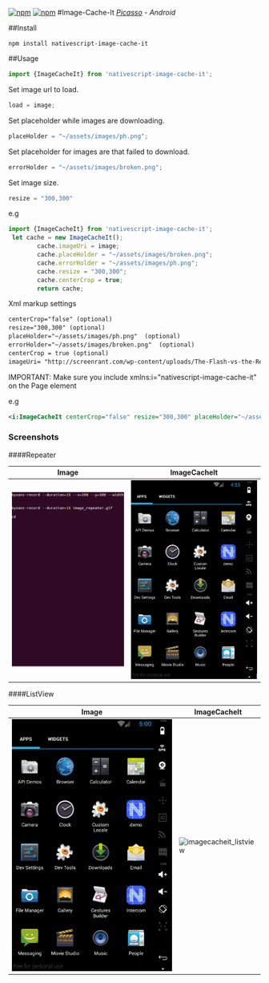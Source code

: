﻿[![npm](https://img.shields.io/npm/v/nativescript-image-cache-it.svg)](https://www.npmjs.com/package/nativescript-image-cache-it)
[![npm](https://img.shields.io/npm/dt/nativescript-image-cache-it.svg?label=npm%20downloads)](https://www.npmjs.com/package/nativescript-image-cache-it)
#Image-Cache-It
[*Picasso*](http://square.github.io/picasso/) - *Android*

##Install
```
npm install nativescript-image-cache-it
```
##Usage

```js
import {ImageCacheIt} from 'nativescript-image-cache-it';
```

Set image url to load.
```js
load = image; 
```
Set placeholder while images are downloading.
        
```js
placeHolder = "~/assets/images/ph.png";
```
Set placeholder for images are that failed to download.          
```js
errorHolder = "~/assets/images/broken.png";
```
Set image size.
```js
resize = "300,300"
```

e.g

```js
import {ImageCacheIt} from 'nativescript-image-cache-it';
 let cache = new ImageCacheIt();
        cache.imageUri = image;
        cache.placeHolder = "~/assets/images/broken.png";
        cache.errorHolder = "~/assets/images/ph.png";
        cache.resize = "300,300";
        cache.centerCrop = true;
        return cache;
```
Xml markup settings
``` xml
centerCrop="false" (optional)
resize="300,300" (optional)
placeHolder="~/assets/images/ph.png"  (optional)
errorHolder="~/assets/images/broken.png"  (optional)
centerCrop = true (optional)
imageUri= "http://screenrant.com/wp-content/uploads/The-Flash-vs-the-Reverse-Flash.jpg" (required)
```

IMPORTANT: Make sure you include xmlns:i="nativescript-image-cache-it" on the Page element

e.g
```xml
<i:ImageCacheIt centerCrop="false" resize="300,300" placeHolder="~/assets/images/ph.png" errorHolder="~/assets/images/broken.png" imageUri="http://screenrant.com/wp-content/uploads/The-Flash-vs-the-Reverse-Flash.jpg"/>
```

### Screenshots

####Repeater

Image |  ImageCacheIt
-------- | ---------
![image_repeater](screenshots/image_repeater.gif?raw=true) | ![imagecacheit_repeater](screenshots/cache-it_repeater.gif?raw=true)

####ListView

Image |  ImageCacheIt
-------- | ---------
![image_listview](screenshots/image_list_view.gif?raw=true) | ![imagecacheit_listview](screenshots/cache-it_list_view.gif?raw=true)



